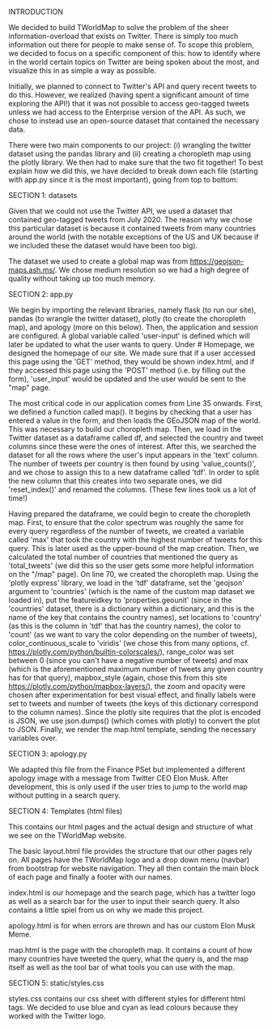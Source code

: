 INTRODUCTION

We decided to build TWorldMap to solve the problem of the sheer information-overload that exists on Twitter. There is simply too much information out there for people to make sense of. To scope this problem, we decided to focus on a specific component of this: how to identify where in the world certain topics on Twitter are being spoken about the most, and visualize this in as simple a way as possible. 

Initially, we planned to connect to Twitter's API and query recent tweets to do this. However, we realized (having spent a significant amount of time exploring the API!) that it was not possible to access geo-tagged tweets unless we had access to the Enterprise version of the API. As such, we chose to instead use an open-source dataset that contained the necessary data. 

There were two main components to our project: (i) wrangling the twitter dataset using the pandas library and (ii) creating a choropleth map using the plotly library. We then had to make sure that the two fit together! To best explain how we did this, we have decided to break down each file (starting with app.py since it is the most important), going from top to bottom:

SECTION 1: datasets

Given that we could not use the Twitter API, we used a dataset that contained geo-tagged tweets from July 2020. The reason why we chose this particular dataset is because it contained tweets from many countries around the world (with the notable exceptions of the US and UK because if we included these the dataset would have been too big). 

The dataset we used to create a global map was from https://geojson-maps.ash.ms/. We chose medium resolution so we had a high degree of quality without taking up too much memory. 

SECTION 2: app.py

We begin by importing the relevant libraries, namely flask (to run our site), pandas (to wrangle the twitter dataset), plotly (to create the choropleth map), and apology (more on this below). Then, the application and session are configured. A global variable called 'user-input' is defined which will later be updated to what the user wants to query. Under # Homepage, we designed the homepage of our site. We made sure that if a user accessed this page using the 'GET' method, they would be shown index.html, and if they accessed this page using the 'POST' method (i.e. by filling out the form), 'user_input' would be updated and the user would be sent to the "map" page. 

The most critical code in our application comes from Line 35 onwards. First, we defined a function called map(). It begins by checking that a user has entered a value in the form, and then loads the GEoJSON map of the world. This was necessary to build our choropleth map. Then, we load in the Twitter dataset as a dataframe called df, and selected the country and tweet columns since these were the ones of interest. After this, we searched the dataset for all the rows where the user's input appears in the 'text' column. The number of tweets per country is then found by using 'value_counts()', and we chose to assign this to a new dataframe called 'tdf'. In order to split the new column that this creates into two separate ones, we  did 'reset_index()' and renamed the columns. (These few lines took us a lot of time!) 

Having prepared the dataframe, we could begin to create the choropleth map. First, to ensure that the color spectrum was roughly the same for every query regardless of the number of tweets, we created a variable called 'max' that took the country with the highest number of tweets for this query. This is later used as the upper-bound of the map creation. Then, we calculated the total number of countries that mentioned the query as 'total_tweets' (we did this so the user gets some more helpful information on the "/map" page). On line 70, we created the choropleth map. Using the 'plotly express' library, we load in the 'tdf' dataframe, set the 'geojson' argument to 'countries' (which is the name of the custom map dataset we loaded in), put the featureidkey to 'properties.geounit' (since in the 'countries' dataset, there is a dictionary within a dictionary, and this is the name of the key that contains the country names), set locations to 'country' (as this is the column in 'tdf' that has the country names), the color to 'count' (as we want to vary the color depending on the number of tweets), color_continuous_scale to 'viridis' (we chose this from many options, cf. https://plotly.com/python/builtin-colorscales/), range_color was set between 0 (since you can't have a negative number of tweets) and max (which is the aforementioned maximum number of tweets any given country has for that query), mapbox_style (again, chose this from this site https://plotly.com/python/mapbox-layers/), the zoom and opacity were chosen after experimentation for best visual effect, and finally labels were set to tweets and number of tweets (the keys of this dictionary correspond to the column names). Since the plotly site requires that the plot is encoded is JSON, we use json.dumps() (which comes with plotly) to convert the plot to JSON. Finally, we render the map.html template, sending the necessary variables over. 

SECTION 3: apology.py

We adapted this file from the Finance PSet but implemented a different apology image with a message from Twitter CEO Elon Musk. After development, this is only used if the user tries to jump to the world map without putting in a search query. 

SECTION 4: Templates (html files)

This contains our html pages and the actual design and structure of what we see on the TWorldMap website. 

The basic layout.html file provides the structure that our other pages rely on. All pages have the TWorldMap logo and a drop down menu (navbar) from bootstrap for website navigation. They all then contain the main block of each page and finally a footer with our names. 

index.html is our homepage and the search page, which has a twitter logo as well as a search bar for the user to input their search query. It also contains a little spiel from us on why we made this project. 

apology.html is for when errors are thrown and has our custom Elon Musk Meme.

map.html is the page with the choropleth map. It contains a count of how many countries have tweeted the query, what the query is, and the map itself as well as the tool bar of what tools you can use with the map.  

SECTION 5: static/styles.css

styles.css contains our css sheet with different styles for different html tags. We decided to use blue and cyan as lead colours because they worked with the Twitter logo.
